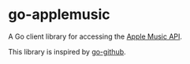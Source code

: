 # go-applemusic

A Go client library for accessing the [Apple Music API][].

This library is inspired by [go-github][].

[Apple Music API]: https://developer.apple.com/library/content/documentation/NetworkingInternetWeb/Conceptual/AppleMusicWebServicesReference/
[go-github]: https://github.com/google/go-github
